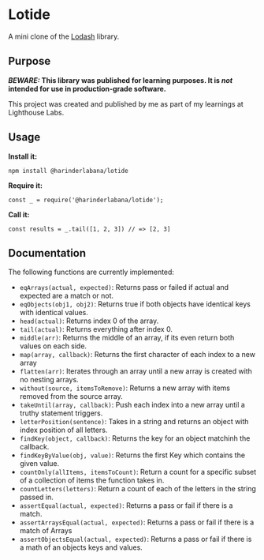 # Lotide

A mini clone of the [Lodash](https://lodash.com) library.

## Purpose

**_BEWARE:_ This library was published for learning purposes. It is _not_ intended for use in production-grade software.**

This project was created and published by me as part of my learnings at Lighthouse Labs.

## Usage

**Install it:**

`npm install @harinderlabana/lotide`

**Require it:**

`const _ = require('@harinderlabana/lotide');`

**Call it:**

`const results = _.tail([1, 2, 3]) // => [2, 3]`

## Documentation

The following functions are currently implemented:

- `eqArrays(actual, expected)`: Returns pass or failed if actual and expected are a match or not.
- `eqObjects(obj1, obj2)`: Returns true if both objects have identical keys with identical values.
- `head(actual)`: Returns index 0 of the array.
- `tail(actual)`: Returns everything after index 0.
- `middle(arr)`: Returns the middle of an array, if its even return both values on each side.
- `map(array, callback)`: Returns the first character of each index to a new array
- `flatten(arr)`: Iterates through an array until a new array is created with no nesting arrays.
- `without(source, itemsToRemove)`: Returns a new array with items removed from the source array.
- `takeUntil(array, callback)`: Push each index into a new array until a truthy statement triggers.
- `letterPosition(sentence)`: Takes in a string and returns an object with index position of all letters.
- `findKey(object, callback)`: Returns the key for an object matchinh the callback.
- `findKeyByValue(obj, value)`: Returns the first Key which contains the given value.
- `countOnly(allItems, itemsToCount)`: Return a count for a specific subset of a collection of items the function takes in.
- `countLetters(letters)`: Return a count of each of the letters in the string passed in.
- `assertEqual(actual, expected)`: Returns a pass or fail if there is a match.
- `assertArraysEqual(actual, expected)`: Returns a pass or fail if there is a match of Arrays
- `assertObjectsEqual(actual, expected)`: Returns a pass or fail if there is a math of an objects keys and values.
